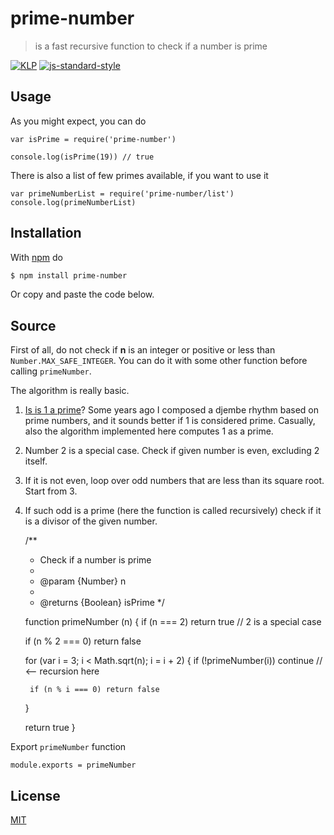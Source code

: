 # prime-number

> is a fast recursive function to check if a number is prime

[![KLP](https://img.shields.io/badge/kiss-literate-orange.svg)](https://github.com/fibo/kiss-literate-programming) [![js-standard-style](https://img.shields.io/badge/code%20style-standard-brightgreen.svg)](http://standardjs.com/)

## Usage

As you might expect, you can do

```
var isPrime = require('prime-number')

console.log(isPrime(19)) // true
```

There is also a list of few primes available, if you want to use it

```
var primeNumberList = require('prime-number/list')
console.log(primeNumberList)
```

## Installation

With [npm](https://npmjs.org/) do

```bash
$ npm install prime-number
```

Or copy and paste the code below.

## Source

First of all, do not check if **n** is an integer or positive or less than `Number.MAX_SAFE_INTEGER`.
You can do it with some other function before calling `primeNumber`.

The algorithm is really basic.

1. [Is is 1 a prime](https://en.wikipedia.org/wiki/Prime_number#Primality_of_one)?  Some years ago I composed a djembe rhythm based on prime numbers, and it sounds better if 1 is considered prime.  Casually, also the algorithm implemented here computes 1 as a prime.
2. Number 2 is a special case. Check if given number is even, excluding 2 itself.
3. If it is not even, loop over odd numbers that are less than its square root. Start from 3.
4. If such odd is a prime (here the function is called recursively) check if it is a divisor of the given number.

    /**
     * Check if a number is prime
     *
     * @param {Number} n
     *
     * @returns {Boolean} isPrime
     */

    function primeNumber (n) {
      if (n === 2) return true // 2 is a special case

      if (n % 2 === 0) return false

      for (var i = 3; i < Math.sqrt(n); i = i + 2) {
        if (!primeNumber(i)) continue // <-- recursion here

        if (n % i === 0) return false
      }

      return true
    }

Export `primeNumber` function

    module.exports = primeNumber

## License

[MIT](http://g14n.info/mit-license/)
